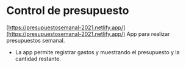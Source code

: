 # Control de presupuesto 
[https://presupuestosemanal-2021.netlify.app/](https://presupuestosemanal-2021.netlify.app/)
App para realizar presupuestos semanal.

- La app permite registrar gastos y muestrando el presupuesto y la cantidad restante.
